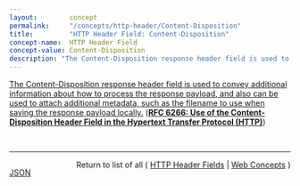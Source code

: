 ```yaml
---
layout:        concept
permalink:     "/concepts/http-header/Content-Disposition"
title:         "HTTP Header Field: Content-Disposition"
concept-name:  HTTP Header Field
concept-value: Content-Disposition
description: "The Content-Disposition response header field is used to convey additional information about how to process the response payload, and also can be used to attach additional metadata, such as the filename to use when saving the response payload locally."
---
```


[The Content-Disposition response header field is used to convey additional information about how to process the response payload, and also can be used to attach additional metadata, such as the filename to use when saving the response payload locally.](http://tools.ietf.org/html/rfc6266#section-4 "Read documentation for HTTP Header Field &#34;Content-Disposition&#34;") (**[RFC 6266: Use of the Content-Disposition Header Field in the Hypertext Transfer Protocol (HTTP)](/specs/IETF/RFC/6266 "RFC 2616 defines the Content-Disposition response header field, but points out that it is not part of the HTTP/1.1 Standard. This specification takes over the definition and registration of Content-Disposition, as used in HTTP, and clarifies internationalization aspects.")**)

<br/>
<hr/>

<p style="float : left"><a href="./Content-Disposition.json" title="JSON representing this particular Web Concept value">JSON</a></p>
<p style="text-align: right">Return to list of all ( <a href="../http-header/">HTTP Header Fields</a> | <a href="../">Web Concepts</a> )</p>

